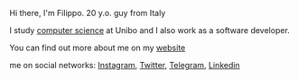 
Hi there, I'm Filippo. 20 y.o. guy from Italy

I study [computer science](https://corsi.unibo.it/laurea/InformaticaManagement) at Unibo and I also work as a software developer.

You can find out more about me on my [website](https://filippobrigati.vercel.app/)

me on social networks: [Instagram](https://www.instagram.com/fillo.brigati/), [Twitter](https://twitter.com/brigati_filippo), [Telegram](https://t.me/filippobrigati), [Linkedin](https://www.linkedin.com/in/filippo-brigati-6569981b2/)
